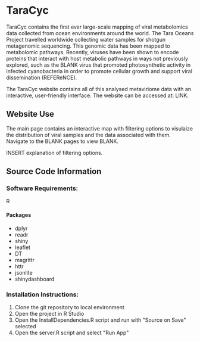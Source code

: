 # TaraCyc

TaraCyc contains the first ever large-scale mapping of viral metabolomics data collected from ocean environments around the world. The Tara Oceans Project travelled worldwide collecting water samples for shotgun metagenomic sequencing. This genomic data has been mapped to metabolomic pathways. Recently, viruses have been shown to encode proteins that interact with host metabolic pathways in ways not previously explored, such as the BLANK virus that promoted photosynthetic activity in infected cyanobacteria in order to promote cellular growth and support viral dissemination (REFEReNCE).

The TaraCyc website contains all of this analysed metaviriome data with an interactive, user-friendly interface. The website can be accessed at: LINK.

## Website Use

The main page contains an interactive map with filtering options to visulaize the distribution of viral samples and the data associated with them. Navigate to the BLANK pages to view BLANK.

INSERT explanation of filtering options.

## Source Code Information

### Software Requirements:

R

#### Packages

- dplyr
- readr
- shiny
- leaflet
- DT
- magrittr
- httr
- jsonlite
- shinydashboard

### Installation Instructions:

1. Clone the git repository to local environment
2. Open the project in R Studio
3. Open the InstallDependencies.R script and run with "Source on Save" selected
4. Open the server.R script and select "Run App"
